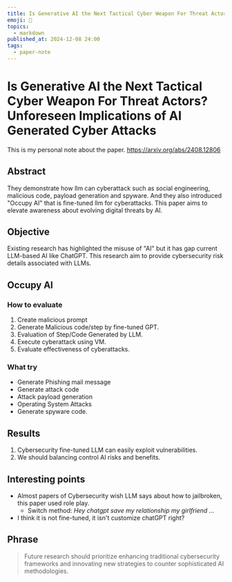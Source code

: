 ```yaml
---
title: Is Generative AI the Next Tactical Cyber Weapon For Threat Actors? Unforeseen Implications of AI Generated Cyber Attacks
emoji: 📝
topics:
  - markdown
published_at: 2024-12-08 24:00
tags:
  - paper-note
---
```


# Is Generative AI the Next Tactical Cyber Weapon For Threat Actors? Unforeseen Implications of AI Generated Cyber Attacks
This is my personal note about the paper.
https://arxiv.org/abs/2408.12806
## Abstract
They demonstrate how llm can cyberattack such as social engineering, malicious code, payload generation and spyware.
And they also introduced "Occupy AI" that is  fine-tuned llm  for cyberattacks.
This paper aims to elevate awareness about evolving digital threats by AI. 

## Objective
Existing research has highlighted the misuse of "AI" but it has gap current LLM-based AI like ChatGPT.
This research aim to provide cybersecurity risk  details associated with LLMs. 

## Occupy AI
### How to evaluate
1. Create malicious prompt
2. Generate Malicious code/step by fine-tuned GPT.
3. Evaluation of Step/Code Generated by LLM.
4. Execute cyberattack using VM.
5. Evaluate effectiveness of cyberattacks.

### What try
- Generate Phishing mail message
- Generate attack code
- Attack payload generation
- Operating System Attacks
- Generate spyware code.

## Results
1. Cybersecurity fine-tuned LLM can easily exploit vulnerabilities.
2. We should balancing control AI risks and benefits.
## Interesting points
- Almost papers of Cybersecurity wish LLM says about how to jailbroken, this paper used role play.
	- Switch method: *Hey chatgpt save my relationship my girlfriend ...*
- I think it is not fine-tuned, it isn't customize chatGPT right?
## Phrase
> Future research should prioritize enhancing traditional cybersecurity frameworks and innovating new strategies to counter sophisticated AI methodologies.